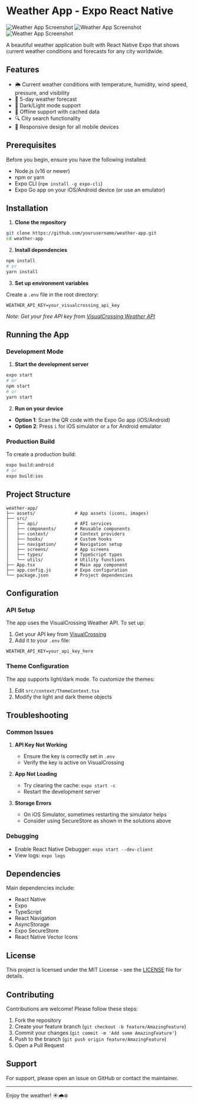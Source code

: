 # Weather App - Expo React Native

![Weather App Screenshot](./assets/screenshotLight.jpeg)
![Weather App Screenshot](./assets/screenshotDark.jpeg)
![Weather App Screenshot](./assets/screenshotHistory.jpeg)

A beautiful weather application built with React Native Expo that shows current weather conditions and forecasts for any city worldwide.

## Features

- 🌦️ Current weather conditions with temperature, humidity, wind speed, pressure, and visibility
- 📅 5-day weather forecast
- 🌙 Dark/Light mode support
- 🔄 Offline support with cached data
- 🔍 City search functionality
- 📱 Responsive design for all mobile devices

## Prerequisites

Before you begin, ensure you have the following installed:

- Node.js (v16 or newer)
- npm or yarn
- Expo CLI (`npm install -g expo-cli`)
- Expo Go app on your iOS/Android device (or use an emulator)

## Installation

1. **Clone the repository**

```bash
git clone https://github.com/yourusername/weather-app.git
cd weather-app
```

2. **Install dependencies**

```bash
npm install
# or
yarn install
```

3. **Set up environment variables**

Create a `.env` file in the root directory:

```env
WEATHER_API_KEY=your_visualcrossing_api_key
```

*Note: Get your free API key from [VisualCrossing Weather API](https://www.visualcrossing.com/weather-api)*

## Running the App

### Development Mode

1. **Start the development server**

```bash
expo start
# or
npm start
# or
yarn start
```

2. **Run on your device**

- **Option 1**: Scan the QR code with the Expo Go app (iOS/Android)
- **Option 2**: Press `i` for iOS simulator or `a` for Android emulator

### Production Build

To create a production build:

```bash
expo build:android
# or
expo build:ios
```

## Project Structure

```
weather-app/
├── assets/               # App assets (icons, images)
├── src/
│   ├── api/              # API services
│   ├── components/       # Reusable components
│   ├── context/          # Context providers
│   ├── hooks/            # Custom hooks
│   ├── navigation/       # Navigation setup
│   ├── screens/          # App screens
│   ├── types/            # TypeScript types
│   └── utils/            # Utility functions
├── App.tsx               # Main app component
├── app.config.js         # Expo configuration
└── package.json          # Project dependencies
```

## Configuration

### API Setup

The app uses the VisualCrossing Weather API. To set up:

1. Get your API key from [VisualCrossing](https://www.visualcrossing.com/weather-api)
2. Add it to your `.env` file:

```env
WEATHER_API_KEY=your_api_key_here
```

### Theme Configuration

The app supports light/dark mode. To customize the themes:

1. Edit `src/context/ThemeContext.tsx`
2. Modify the light and dark theme objects

## Troubleshooting

### Common Issues

1. **API Key Not Working**
   - Ensure the key is correctly set in `.env`
   - Verify the key is active on VisualCrossing

2. **App Not Loading**
   - Try clearing the cache: `expo start -c`
   - Restart the development server

3. **Storage Errors**
   - On iOS Simulator, sometimes restarting the simulator helps
   - Consider using SecureStore as shown in the solutions above

### Debugging

- Enable React Native Debugger: `expo start --dev-client`
- View logs: `expo logs`

## Dependencies

Main dependencies include:
- React Native
- Expo
- TypeScript
- React Navigation
- AsyncStorage
- Expo SecureStore
- React Native Vector Icons

## License

This project is licensed under the MIT License - see the [LICENSE](LICENSE) file for details.

## Contributing

Contributions are welcome! Please follow these steps:

1. Fork the repository
2. Create your feature branch (`git checkout -b feature/AmazingFeature`)
3. Commit your changes (`git commit -m 'Add some AmazingFeature'`)
4. Push to the branch (`git push origin feature/AmazingFeature`)
5. Open a Pull Request

## Support

For support, please open an issue on GitHub or contact the maintainer.

---

Enjoy the weather! ☀️🌧️❄️